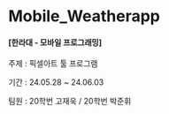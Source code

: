 # Mobile_Weatherapp

<h4>
[한라대 - 모바일 프로그래밍]
</h4>
<p>주제 : 픽셀아트 툴 프로그램</p>

<p>기간 : 24.05.28 ~ 24.06.03</p>
<p>팀원 : 20학번 고재욱 / 20학번 박준휘</p>
